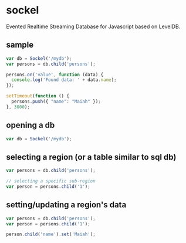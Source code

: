 sockel
======
Evented Realtime Streaming Database for Javascript based on LevelDB.

## sample
```js
var db = Sockel('/mydb');
var persons = db.child('persons');

persons.on('value', function (data) {
  console.log('Found data: ' + data.name);
});

setTimeout(function () {
  persons.push({ "name": "Maiah" });
}, 3000);
```

## opening a db
```js
var db = Sockel('/mydb');
```

## selecting a region (or a table similar to sql db)
```js
var persons = db.child('persons');

// selecting a specific sub-region
var person = persons.child('1');
```

## setting/updating a region's data
```js
var persons = db.child('persons');
var person = persons.child('1');

person.child('name').set('Maiah');
```
